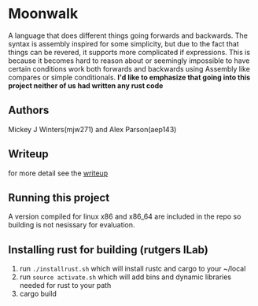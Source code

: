 # Moonwalk
A language that does different things going forwards and backwards.
The syntax is assembly inspired for some simplicity, but due to the
fact that things can be revered, it supports more complicated if
expressions. This is because it becomes hard to reason about or
seemingly impossible to have certain conditions work both forwards
and backwards using Assembly like compares or simple conditionals.
**I'd like to emphasize that going into this project neither of us
had written any rust code**

## Authors
Mickey J Winters(mjw271) and Alex Parson(aep143)

## Writeup
for more detail see the [writeup](WRITEUP.md)

## Running this project
A version compiled for linux x86 and x86_64 are included in the repo so
building is not nesissary for evaluation.

## Installing rust for building (rutgers ILab)
1. run `./installrust.sh` which will install rustc and cargo to your ~/local
2. run `source activate.sh` which will add bins and dynamic libraries needed for rust
to your path
3. cargo build
